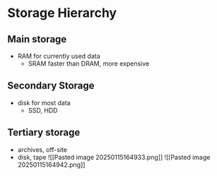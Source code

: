 # Storage Hierarchy
## Main storage
- RAM for currently used data
	- SRAM faster than DRAM, more expensive
## Secondary Storage
- disk for most data
	- SSD, HDD
## Tertiary storage
- archives, off-site
- disk, tape
![[Pasted image 20250115164933.png]]
![[Pasted image 20250115164942.png]]
